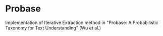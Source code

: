 # Probase
Implementation of Iterative Extraction method in "Probase: A Probabilistic Taxonomy for Text Understanding" (Wu et al.)

